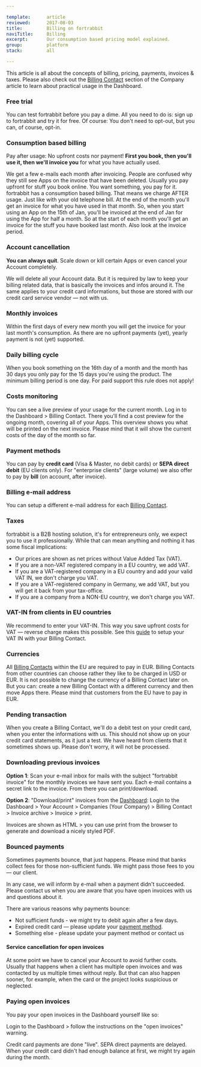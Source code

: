```yaml
---

template:      article
reviewed:      2017-08-03
title:         Billing on fortrabbit
naviTitle:     Billing
excerpt:       Our consumption based pricing model explained.
group:         platform
stack:         all

---
```


This article is all about the concepts of billing, pricing, payments, invoices & taxes. Please also check out the [Billing Contact](company#toc-billing-contacts) section of the Company article to learn about practical usage in the Dashboard.


### Free trial

You can test fortrabbit before you pay a dime. All you need to do is: sign up to fortrabbit and try it for free.  Of course: You don't need to opt-out, but you can, of course, opt-in.

### Consumption based billing

Pay after usage: No upfront costs nor payment! **First you book, then you'll use it, then we'll invoice you** for what you have actually used.

We get a few e-mails each month after invoicing. People are confused why they still see Apps on the invoice that have been deleted. Usually you pay upfront for stuff you book online. You want something, you pay for it. fortrabbit has a consumption based billing. That means we charge AFTER usage. Just like with your old telephone bill. At the end of the month you'll get an invoice for what you have used in that month. So, when you start using an App on the 15th of Jan, you'll be invoiced at the end of Jan for using the App for half a month. So at the start of each month you'll get an invoice for the stuff you have booked last month. Also look at the invoice period.


### Account cancellation

**You can always quit**. Scale down or kill certain Apps or even cancel your Account completely.

We will delete all your Account data. But it is required by law to keep your billing related data, that is basically the invoices and infos around it. The same applies to your credit card informations, but those are stored with our credit card service vendor — not with us.


### Monthly invoices

Within the first days of every new month you will get the invoice for your last month's consumption. As there are no upfront payments (yet), yearly payment is not (yet) supported.

### Daily billing cycle

When you book something on the 16th day of a month and the month has 30 days you only pay for the 15 days you're using the product. The minimum billing period is one day. For paid support this rule does not apply!

### Costs monitoring

You can see a live preview of your usage for the current month. Log in to the Dashboard > Billing Contact. There you'll find a cost preview for the ongoing month, covering all of your Apps. This overview shows you what will be printed on the next invoice. Please mind that it will show the current costs of the day of the month so far.


### Payment methods

You can pay by **credit card** (Visa & Master, no debit cards) or **SEPA direct debit** (EU clients only). For "enterprise clients" (large volume) we also offer to pay by **bill** (on account, after invoice).

### Billing e-mail address

You can setup a different e-mail address for each [Billing Contact](/billing-contact#toc-changing-the-billing-e-mail-address).

### Taxes

fortrabbit is a B2B hosting solution, it's for entrepreneurs only, we expect you to use it professionally. While that can mean anything and nothing it has some fiscal implications:

* Our prices are shown as net prices without Value Added Tax (VAT).
* If you are a non-VAT registered company in a EU country, we add VAT.
* If you are a VAT-registered company in a EU country and add your valid VAT IN, we don't charge you VAT.
* If you are a VAT-registered company in Germany, we add VAT, but you will get it back from your tax-office.
* If you are a company from a NON-EU country, we don't charge you VAT.

### VAT-IN from clients in EU countries

We recommend to enter your VAT-IN. This way you save upfront costs for VAT — reverse charge makes this possible. See this [guide](/billing-contact#toc-taxes) to setup your VAT IN with your Billing Contact. 


### Currencies

All [Billing Contacts](/company#toc-billing-contacts) within the EU are required to pay in EUR. Billing Contacts from other countries can choose rather they like to be charged in USD or EUR. It is not possible to change the currency of a Billing Contact later on. But you can: create a new Billing Contact with a different currency and then move Apps there. Please mind that customers from the EU have to pay in EUR.


### Pending transaction

When you create a Billing Contact, we'll do a debit test on your credit card, when you enter the informations with us. This should not show up on your credit card statements, as it just a test. We have heard from clients that it sometimes shows up. Please don't worry, it will not be processed.


### Downloading previous invoices

**Option 1**: Scan your e-mail inbox for mails with the subject "fortrabbit invoice" for the monthly invoices we have sent you. Each e-mail contains a secret link to the invoice. From there you can print/download.

**Option 2**: "Download/print" invoices from the [Dashboard](/dashboard): Login to the Dashboard > Your Account > Companies (Your Company) > Billing Contact > Invoice archive > Invoice > print.

Invoices are shown as HTML > you can use print from the browser to generate and download a nicely styled PDF.


### Bounced payments

Sometimes payments bounce, that just happens. Please mind that banks collect fees for those non-sufficient funds. We might pass those fees to you — our client. 

In any case, we will inform by e-mail when a payment didn't succeeded. Please contact us when you are aware that you have open invoices with us and questions about it. 

There are various reasons why payments bounce: 

* Not sufficient funds - we might try to debit again after a few days.
* Expired credit card — please update your [payment method](/billing-contact/#toc-changing-the-payment-method).
* Something else - please update your payment method or contact us

#### Service cancellation for open invoices

At some point we have to cancel your Account to avoid further costs. Usually that happens when a client has multiple open invoices and was contacted by us multiple times without reply. But that can also happen sooner, for example, when the card or the project looks suspicious or neglected. 


### Paying open invoices

You pay your open invoices in the Dashboard yourself like so: 

Login to the Dashboard > follow the instructions on the "open invoices" warning. 

Credit card payments are done "live". SEPA direct payments are delayed. When your credit card didn't had enough balance at first, we might try again during the month.

